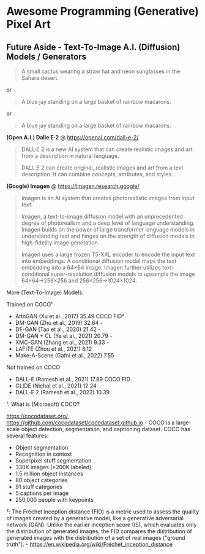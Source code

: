 # Awesome Programming (Generative) Pixel Art






## Future Aside - Text-To-Image A.I. (Diffusion) Models / Generators

> A small cactus wearing a straw hat and neon sunglasses in the Sahara desert.

or

> A blue jay standing on a large basket of rainbow macarons.

or

> A blue jay standing on a large basket of rainbow macarons.



**(Open A.I.) Dalle E·2** @ <https://openai.com/dall-e-2/>

> DALL·E 2 is a new AI system that can create realistic images and art from a description in natural language.
>
> DALL·E 2 can create original, realistic images and art 
> from a text description. It can combine concepts, attributes, and styles.


**(Google) Imagen** @ <https://imagen.research.google/>

> Imagen is an AI system that creates photorealistic images from input text.
>
> Imagen, a text-to-image diffusion model with an unprecedented degree of photorealism 
> and a deep level of language understanding. 
> Imagen builds on the power of large transformer language models in understanding text 
> and hinges on the strength of diffusion models in high-fidelity image generation. 
>
>  Imagen uses a large frozen T5-XXL encoder to encode the input text into embeddings. 
> A conditional diffusion model maps the text embedding into a 64×64 image. 
> Imagen further utilizes text-conditional super-resolution diffusion models to upsample the image 64×64→256×256 and 256×256→1024×1024.


More (Text-To-Image) Models:

Trained on COCO¹

- AttnGAN (Xu et al., 2017)	35.49 COCO FID²
- DM-GAN (Zhu et al., 2019)	32.64 -
- DF-GAN (Tao et al., 2020)	21.42 -
- DM-GAN + CL (Ye et al., 2021)	20.79 -
- XMC-GAN (Zhang et al., 2021)	9.33  -
- LAFITE (Zhou et al., 2021)	8.12
- Make-A-Scene (Gafni et al., 2022)	7.55

Not trained on COCO

- DALL-E (Ramesh et al., 2021)	17.89  COCO FID
- GLIDE (Nichol et al., 2021)	12.24
- DALL-E 2 (Ramesh et al., 2022)	10.39


¹: What is (Microsoft) COCO?

<https://cocodataset.org/>,
<https://github.com/cocodataset/cocodataset.github.io> - COCO is a large-scale object detection, segmentation, and captioning dataset. COCO has several features:

- Object segmentation
- Recognition in context
- Superpixel stuff segmentation
- 330K images (>200K labeled)
- 1.5 million object instances
- 80 object categories
- 91 stuff categories
- 5 captions per image
- 250,000 people with keypoints


²: The Fréchet inception distance (FID) 
is a metric used to assess the quality of images created by a generative model, 
like a generative adversarial network (GAN).
Unlike the earlier inception score (IS), which evaluates only the distribution of generated images, 
the FID compares the distribution of generated images with the distribution 
of a set of real images ("ground truth").  - <https://en.wikipedia.org/wiki/Fréchet_inception_distance>






